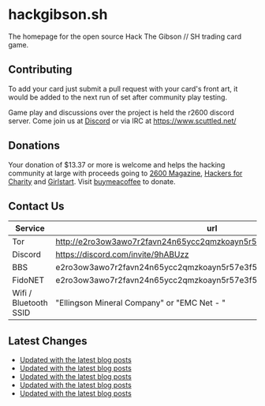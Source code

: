 # hackgibson.sh
The homepage for the open source Hack The Gibson // SH trading card game.


## Contributing

To add your card just submit a pull request with your card's front art, it would be added to the next run of set after community play testing.

Game play and discussions over the project is held the r2600 discord server. Come join us at [Discord](https://discord.com/invite/9hABUzz) or via IRC at https://www.scuttled.net/


## Donations

Your donation of $13.37 or more is welcome and helps the hacking community at large with proceeds going to [2600 Magazine](https://2600.com/), [Hackers for Charity](https://hackersforcharity.org) and [Girlstart](https://girlstart.org).  Visit [buymeacoffee](https://www.buymeacoffee.com/hackgibson.sh) to donate.


## Contact Us

Service | url
-|-
Tor | http://e2ro3ow3awo7r2favn24n65ycc2qmzkoayn5r57e3f56nvjwdcgg32ad.onion
Discord | https://discord.com/invite/9hABUzz
BBS | e2ro3ow3awo7r2favn24n65ycc2qmzkoayn5r57e3f56nvjwdcgg32ad.onion:23
FidoNET | e2ro3ow3awo7r2favn24n65ycc2qmzkoayn5r57e3f56nvjwdcgg32ad.onion:24554
Wifi / Bluetooth SSID | "Ellingson Mineral Company" or "EMC Net - <fidonet address>"

## Latest Changes
<!-- BLOG-POST-LIST:START -->
- [Updated with the latest blog posts](https://github.com/DFW2600/hackgibson.sh/commit/d85a1cf429689257d86fb5e516dadb7b93b48993)
- [Updated with the latest blog posts](https://github.com/DFW2600/hackgibson.sh/commit/3fdcc1068701ce1e60300504efc622cb8e75f2c5)
- [Updated with the latest blog posts](https://github.com/DFW2600/hackgibson.sh/commit/a9fc5364f5f32c1779d20cdc7bef71c30826582f)
- [Updated with the latest blog posts](https://github.com/DFW2600/hackgibson.sh/commit/c4ba8ac58a7521b0f21673d906bef369bf277884)
- [Updated with the latest blog posts](https://github.com/DFW2600/hackgibson.sh/commit/46d3f7adb09e9461d4b16d18823fbfc53bb9cd5f)
<!-- BLOG-POST-LIST:END -->
